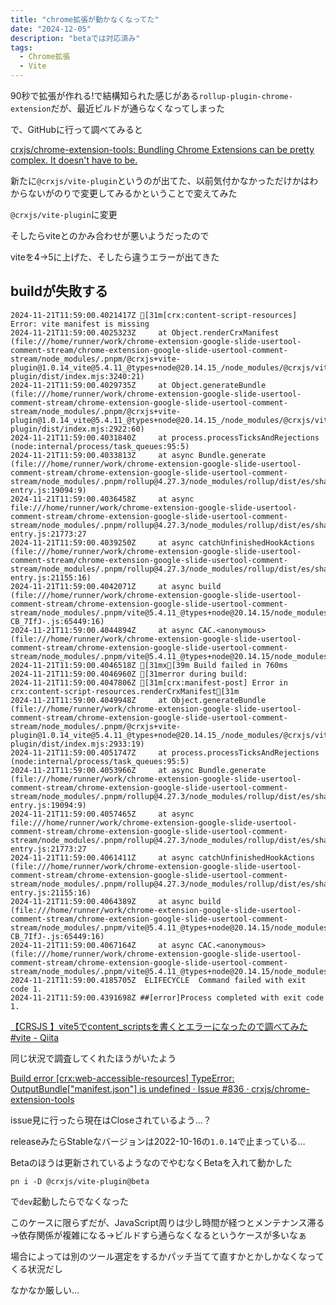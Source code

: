 ```yaml
---
title: "chrome拡張が動かなくなってた"
date: "2024-12-05"
description: "betaでは対応済み"
tags:
  - Chrome拡張
  - Vite
---
```


90秒で拡張が作れる!で結構知られた感じがある`rollup-plugin-chrome-extension`だが、最近ビルドが通らなくなってしまった

で、GitHubに行って調べてみると

[crxjs/chrome-extension-tools: Bundling Chrome Extensions can be pretty complex. It doesn't have to be.](https://github.com/crxjs/chrome-extension-tools)

新たに`@crxjs/vite-plugin`というのが出てた、以前気付かなかっただけかはわからないがのりで変更してみるかということで変えてみた

`@crxjs/vite-plugin`に変更

そしたらviteとのかみ合わせが悪いようだったので

viteを4->5に上げた、そしたら違うエラーが出てきた

## buildが失敗する

```
2024-11-21T11:59:00.4021417Z [31m[crx:content-script-resources] Error: vite manifest is missing
2024-11-21T11:59:00.4025323Z     at Object.renderCrxManifest (file:///home/runner/work/chrome-extension-google-slide-usertool-comment-stream/chrome-extension-google-slide-usertool-comment-stream/node_modules/.pnpm/@crxjs+vite-plugin@1.0.14_vite@5.4.11_@types+node@20.14.15_/node_modules/@crxjs/vite-plugin/dist/index.mjs:3240:21)
2024-11-21T11:59:00.4029735Z     at Object.generateBundle (file:///home/runner/work/chrome-extension-google-slide-usertool-comment-stream/chrome-extension-google-slide-usertool-comment-stream/node_modules/.pnpm/@crxjs+vite-plugin@1.0.14_vite@5.4.11_@types+node@20.14.15_/node_modules/@crxjs/vite-plugin/dist/index.mjs:2922:60)
2024-11-21T11:59:00.4031840Z     at process.processTicksAndRejections (node:internal/process/task_queues:95:5)
2024-11-21T11:59:00.4033813Z     at async Bundle.generate (file:///home/runner/work/chrome-extension-google-slide-usertool-comment-stream/chrome-extension-google-slide-usertool-comment-stream/node_modules/.pnpm/rollup@4.27.3/node_modules/rollup/dist/es/shared/node-entry.js:19094:9)
2024-11-21T11:59:00.4036458Z     at async file:///home/runner/work/chrome-extension-google-slide-usertool-comment-stream/chrome-extension-google-slide-usertool-comment-stream/node_modules/.pnpm/rollup@4.27.3/node_modules/rollup/dist/es/shared/node-entry.js:21773:27
2024-11-21T11:59:00.4039250Z     at async catchUnfinishedHookActions (file:///home/runner/work/chrome-extension-google-slide-usertool-comment-stream/chrome-extension-google-slide-usertool-comment-stream/node_modules/.pnpm/rollup@4.27.3/node_modules/rollup/dist/es/shared/node-entry.js:21155:16)
2024-11-21T11:59:00.4042071Z     at async build (file:///home/runner/work/chrome-extension-google-slide-usertool-comment-stream/chrome-extension-google-slide-usertool-comment-stream/node_modules/.pnpm/vite@5.4.11_@types+node@20.14.15/node_modules/vite/dist/node/chunks/dep-CB_7IfJ-.js:65449:16)
2024-11-21T11:59:00.4044894Z     at async CAC.<anonymous> (file:///home/runner/work/chrome-extension-google-slide-usertool-comment-stream/chrome-extension-google-slide-usertool-comment-stream/node_modules/.pnpm/vite@5.4.11_@types+node@20.14.15/node_modules/vite/dist/node/cli.js:828:5)[39m
2024-11-21T11:59:00.4046518Z [31mx[39m Build failed in 760ms
2024-11-21T11:59:00.4046960Z [31merror during build:
2024-11-21T11:59:00.4047806Z [31m[crx:manifest-post] Error in crx:content-script-resources.renderCrxManifest[31m
2024-11-21T11:59:00.4049948Z     at Object.generateBundle (file:///home/runner/work/chrome-extension-google-slide-usertool-comment-stream/chrome-extension-google-slide-usertool-comment-stream/node_modules/.pnpm/@crxjs+vite-plugin@1.0.14_vite@5.4.11_@types+node@20.14.15_/node_modules/@crxjs/vite-plugin/dist/index.mjs:2933:19)
2024-11-21T11:59:00.4051747Z     at process.processTicksAndRejections (node:internal/process/task_queues:95:5)
2024-11-21T11:59:00.4053966Z     at async Bundle.generate (file:///home/runner/work/chrome-extension-google-slide-usertool-comment-stream/chrome-extension-google-slide-usertool-comment-stream/node_modules/.pnpm/rollup@4.27.3/node_modules/rollup/dist/es/shared/node-entry.js:19094:9)
2024-11-21T11:59:00.4057465Z     at async file:///home/runner/work/chrome-extension-google-slide-usertool-comment-stream/chrome-extension-google-slide-usertool-comment-stream/node_modules/.pnpm/rollup@4.27.3/node_modules/rollup/dist/es/shared/node-entry.js:21773:27
2024-11-21T11:59:00.4061411Z     at async catchUnfinishedHookActions (file:///home/runner/work/chrome-extension-google-slide-usertool-comment-stream/chrome-extension-google-slide-usertool-comment-stream/node_modules/.pnpm/rollup@4.27.3/node_modules/rollup/dist/es/shared/node-entry.js:21155:16)
2024-11-21T11:59:00.4064389Z     at async build (file:///home/runner/work/chrome-extension-google-slide-usertool-comment-stream/chrome-extension-google-slide-usertool-comment-stream/node_modules/.pnpm/vite@5.4.11_@types+node@20.14.15/node_modules/vite/dist/node/chunks/dep-CB_7IfJ-.js:65449:16)
2024-11-21T11:59:00.4067164Z     at async CAC.<anonymous> (file:///home/runner/work/chrome-extension-google-slide-usertool-comment-stream/chrome-extension-google-slide-usertool-comment-stream/node_modules/.pnpm/vite@5.4.11_@types+node@20.14.15/node_modules/vite/dist/node/cli.js:828:5)[39m
2024-11-21T11:59:00.4185705Z  ELIFECYCLE  Command failed with exit code 1.
2024-11-21T11:59:00.4391698Z ##[error]Process completed with exit code 1.
```

[【CRSJS 】vite5でcontent_scriptsを書くとエラーになったので調べてみた #vite - Qiita](https://qiita.com/naokikobashi/items/9becd14d3693d6f760f5)

同じ状況で調査してくれたほうがいたよう

[Build error [crx:web-accessible-resources] TypeError: OutputBundle["manifest.json"] is undefined · Issue #836 · crxjs/chrome-extension-tools](https://github.com/crxjs/chrome-extension-tools/issues/836)

issue見に行ったら現在はCloseされているよう…？

releaseみたらStableなバージョンは2022-10-16の`1.0.14`で止まっている…

Betaのほうは更新されているようなのでやむなくBetaを入れて動かした

```
pn i -D @crxjs/vite-plugin@beta
```

で`dev`起動したらでなくなった

このケースに限らずだが、JavaScript周りは少し時間が経つとメンテナンス滞る→依存関係が複雑になる→ビルドすら通らなくなるというケースが多いなぁ

場合によっては別のツール選定をするかパッチ当てて直すかとかしかなくなってくる状況だし

なかなか厳しい…

